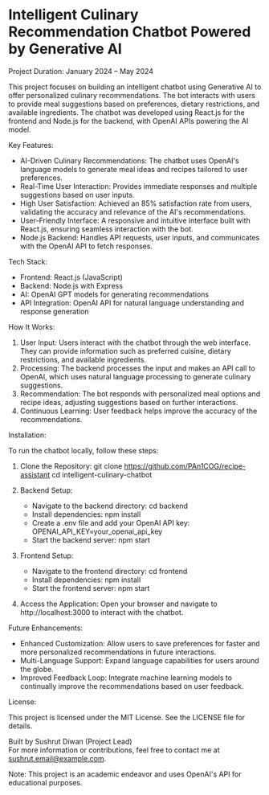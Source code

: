 # Intelligent Culinary Recommendation Chatbot Powered by Generative AI

Project Duration: January 2024 – May 2024

This project focuses on building an intelligent chatbot using Generative AI to offer personalized culinary recommendations. The bot interacts with users to provide meal suggestions based on preferences, dietary restrictions, and available ingredients. The chatbot was developed using React.js for the frontend and Node.js for the backend, with OpenAI APIs powering the AI model.

Key Features:

- AI-Driven Culinary Recommendations: The chatbot uses OpenAI's language models to generate meal ideas and recipes tailored to user preferences.
- Real-Time User Interaction: Provides immediate responses and multiple suggestions based on user inputs.
- High User Satisfaction: Achieved an 85% satisfaction rate from users, validating the accuracy and relevance of the AI's recommendations.
- User-Friendly Interface: A responsive and intuitive interface built with React.js, ensuring seamless interaction with the bot.
- Node.js Backend: Handles API requests, user inputs, and communicates with the OpenAI API to fetch responses.

Tech Stack:

- Frontend: React.js (JavaScript)
- Backend: Node.js with Express
- AI: OpenAI GPT models for generating recommendations
- API Integration: OpenAI API for natural language understanding and response generation

How It Works:

1. User Input: Users interact with the chatbot through the web interface. They can provide information such as preferred cuisine, dietary restrictions, and available ingredients.
2. Processing: The backend processes the input and makes an API call to OpenAI, which uses natural language processing to generate culinary suggestions.
3. Recommendation: The bot responds with personalized meal options and recipe ideas, adjusting suggestions based on further interactions.
4. Continuous Learning: User feedback helps improve the accuracy of the recommendations.

Installation:

To run the chatbot locally, follow these steps:

1. Clone the Repository:
   git clone https://github.com/PAn1COG/recipe-assistant
   cd intelligent-culinary-chatbot

2. Backend Setup:
   - Navigate to the backend directory:
     cd backend
   - Install dependencies:
     npm install
   - Create a .env file and add your OpenAI API key:
     OPENAI_API_KEY=your_openai_api_key
   - Start the backend server:
     npm start

3. Frontend Setup:
   - Navigate to the frontend directory:
     cd frontend
   - Install dependencies:
     npm install
   - Start the frontend server:
     npm start

4. Access the Application:
   Open your browser and navigate to http://localhost:3000 to interact with the chatbot.

Future Enhancements:

- Enhanced Customization: Allow users to save preferences for faster and more personalized recommendations in future interactions.
- Multi-Language Support: Expand language capabilities for users around the globe.
- Improved Feedback Loop: Integrate machine learning models to continually improve the recommendations based on user feedback.

License:

This project is licensed under the MIT License. See the LICENSE file for details.

Built by Sushrut Diwan (Project Lead)  
For more information or contributions, feel free to contact me at sushrut.email@example.com.

Note: This project is an academic endeavor and uses OpenAI's API for educational purposes.
